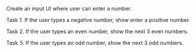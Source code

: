 Create an input UI where user can enter a number.

Task 1. If the user types a negative number, show enter a positive number.

Task 2. If the user types an even number, show the next 3 even numbers. 

Task 3. If the user types an odd number, show the next 3 odd numbers.
